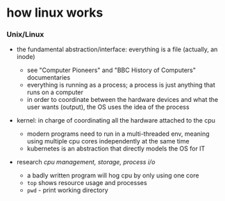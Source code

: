 # how linux works
### Unix/Linux 
 * the fundamental abstraction/interface: everything is a file (actually, an inode)
   * see "Computer Pioneers" and "BBC History of Computers" documentaries
   * everything is running as a process; a process is just anything that runs on a computer
   * in order to coordinate between the hardware devices and what the user wants (output), the OS uses the idea of the process

 * kernel: in charge of coordinating all the hardware attached to the cpu
   * modern programs need to run in a multi-threaded env, meaning using multiple cpu cores independently at the same time
   * kubernetes is an abstraction that directly models the OS for IT 

* research _cpu management, storage, process i/o_
  * a badly written program will hog cpu by only using one core
  * `top` shows resource usage and processes
  * `pwd` - print working directory
